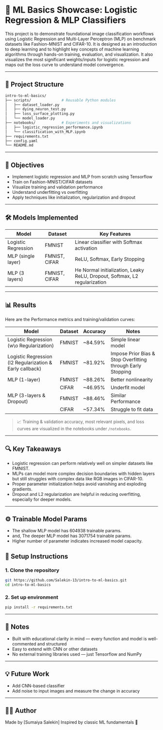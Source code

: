 # 🧠 ML Basics Showcase: Logistic Regression & MLP Classifiers

This project is to demonstrate foundational image classification workflows using Logistic Regression and Multi-Layer Perceptron (MLP) on benchmark datasets like Fashion-MNIST and CIFAR-10. It is designed as an introduction to deep learning and to highlight key concepts of machine learning algorithms through hands-on training, evaluation, and visualization. It also visualizes the most significant weights/inputs for logistic regression and maps out the loss curve to understand model convergence.

---

## 📁 Project Structure

```bash
intro-to-ml-basics/
├── scripts/              # Reusable Python modules
│   ├── dataset_loader.py
│   ├── dying_neuron_test.py
│   ├── loss_surface_plotting.py
│   └── model_loader.py
├── notebooks/            # Experiments and visualizations
│   ├── logistic_regression_performance.ipynb
│   └── classification_with_MLP.ipynb
├── requirements.txt
├── config.yaml
└── README.md
```

---

## 📌 Objectives

* Implement logistic regression and MLP from scratch using Tensorflow
* Train on Fashion-MNIST/CIFAR datasets
* Visualize training and validation performance
* Understand underfitting vs overfitting
* Apply techniques like initialization, regularization and dropout

---

## 🛠️ Models Implemented

| Model               | Dataset       | Key Features                              |
| ------------------- | ------------- | ----------------------------------------- |
| Logistic Regression |  FMNIST       | Linear classifier with Softmax activation |
| MLP (single layer)  | FMNIST, CIFAR | ReLU, Softmax, Early Stopping             |
| MLP (3 layers)      | FMNIST, CIFAR | He Normal initialization, Leaky ReLU, Dropout, Softmax, L2 regularization       |

---

## 📊 Results

Here are the Performance metrics and training/validation curves:

| Model               | Dataset | Accuracy | Notes               |
| ------------------- | ------- | -------- | ------------------- |
| Logistic Regression (w\o Regularization) | FMNIST | \~84.59% | Simple linear model |
| Logistic Regression (l2 Regularization & Early callback) | FMNIST  | \~81.92% | Impose Prior Bias & Stop Overfitting through Early Stopping|
| MLP (1-layer)       | FMNIST  | \~88.26% | Better nonlinearity |
|                      | CIFAR   | \~46.95% | Underfit model      |
| MLP (3-layers & Dropout)       | FMNIST  | \~88.46% | Similar Performance |
|                 | CIFAR   | \~57.34% | Struggle to fit data|

> 📈 Training & validation accuracy, most relevant pixels, and loss curves are visualized in the notebooks under `/notebooks`.

---

## 🔍 Key Takeaways

* Logistic regression can perform relatively well on simpler datasets like FMNIST.
* MLPs can model more complex decision boundaries with hidden layers but still struggles with complex data like RGB images in CIFAR-10.
* Proper parameter initialization helps avoid vanishing and exploding gradients.
* Dropout and L2 regularization are helpful in reducing overfitting, especially for deeper models.

---

## ⚙ Trainable Model Params

* The shallow MLP model has 604938 trainable params.
* and, The deeper MLP model has 3071754 trainable params.
* Higher number of parameter indicates increased model capacity.

## 🚀 Setup Instructions

### 1. Clone the repository

```bash
git https://github.com/Salekin-13/intro-to-ml-basics.git
cd intro-to-ml-basics
```

### 2. Set up environment

```bash
pip install -r requirements.txt
```

---

## 📎 Notes

* Built with educational clarity in mind — every function and model is well-commented and structured
* Easy to extend with CNN or other datasets
* No external training libraries used — just Tensorflow and NumPy

---

## 💡 Future Work

* Add CNN-based classifier
* Add noise to input images and measure the change in accuracy

---

## 🙋‍♀️ Author

Made by \[Sumaiya Salekin]
Inspired by classic ML fundamentals 🌱
